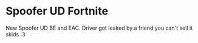 # Spoofer UD Fortnite
New Spoofer UD BE and EAC. Driver got leaked by a friend you can't sell it skids :3
















